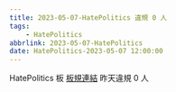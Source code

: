 ```yaml
---
title: 2023-05-07-HatePolitics 違規 0 人
tags:
    - HatePolitics
abbrlink: 2023-05-07-HatePolitics
date: HatePolitics-2023-05-07 12:00:00
---
```

HatePolitics 板 [板規連結](https://www.ptt.cc/bbs/HatePolitics/M.1617115262.A.D60.html)
昨天違規 0 人
